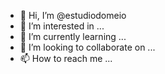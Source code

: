 - 👋 Hi, I’m @estudiodomeio
- 👀 I’m interested in ...
- 🌱 I’m currently learning ...
- 💞️ I’m looking to collaborate on ...
- 📫 How to reach me ...

<!---
estudiodomeio/estudiodomeio is a ✨ special ✨ repository because its `README.md` (this file) appears on your GitHub profile.
You can click the Preview link to take a look at your changes.
--->
